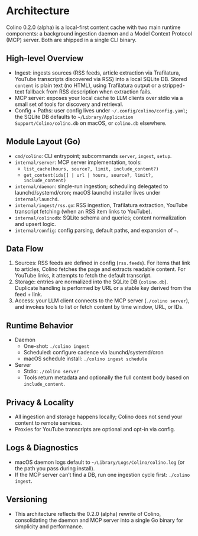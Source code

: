 # Architecture

Colino 0.2.0 (alpha) is a local-first content cache with two main runtime components: a background ingestion daemon and a Model Context Protocol (MCP) server. Both are shipped in a single CLI binary.

## High-level Overview
- Ingest: ingests sources (RSS feeds, article extraction via Trafilatura, YouTube transcripts discovered via RSS) into a local SQLite DB. Stored `content` is plain text (no HTML), using Trafilatura output or a stripped-text fallback from RSS description when extraction fails.
- MCP server: exposes your local cache to LLM clients over stdio via a small set of tools for discovery and retrieval.
- Config + Paths: user config lives under `~/.config/colino/config.yaml`; the SQLite DB defaults to `~/Library/Application Support/Colino/colino.db` on macOS, or `colino.db` elsewhere.

## Module Layout (Go)
- `cmd/colino`: CLI entrypoint; subcommands `server`, `ingest`, `setup`.
- `internal/server`: MCP server implementation, tools:
  - `list_cache(hours, source?, limit, include_content?)`
  - `get_content(ids[] | url | hours, source?, limit?, include_content)`
- `internal/daemon`: single-run ingestion; scheduling delegated to launchd/systemd/cron; macOS launchd installer lives under `internal/launchd`.
- `internal/ingest/rss.go`: RSS ingestion, Trafilatura extraction, YouTube transcript fetching (when an RSS item links to YouTube).
- `internal/colinodb`: SQLite schema and queries; content normalization and upsert logic.
- `internal/config`: config parsing, default paths, and expansion of `~`.

## Data Flow
1. Sources: RSS feeds are defined in config (`rss.feeds`). For items that link to articles, Colino fetches the page and extracts readable content. For YouTube links, it attempts to fetch the default transcript.
2. Storage: entries are normalized into the SQLite DB (`colino.db`). Duplicate handling is performed by URL or a stable key derived from the feed + link.
3. Access: your LLM client connects to the MCP server (`./colino server`), and invokes tools to list or fetch content by time window, URL, or IDs.

## Runtime Behavior
- Daemon
  - One-shot: `./colino ingest`
  - Scheduled: configure cadence via launchd/systemd/cron
  - macOS schedule install: `./colino ingest schedule`
- Server
  - Stdio: `./colino server`
  - Tools return metadata and optionally the full content body based on `include_content`.

## Privacy & Locality
- All ingestion and storage happens locally; Colino does not send your content to remote services.
- Proxies for YouTube transcripts are optional and opt-in via config.

## Logs & Diagnostics
- macOS daemon logs default to `~/Library/Logs/Colino/colino.log` (or the path you pass during install).
- If the MCP server can’t find a DB, run one ingestion cycle first: `./colino ingest`.

## Versioning
- This architecture reflects the 0.2.0 (alpha) rewrite of Colino, consolidating the daemon and MCP server into a single Go binary for simplicity and performance.
